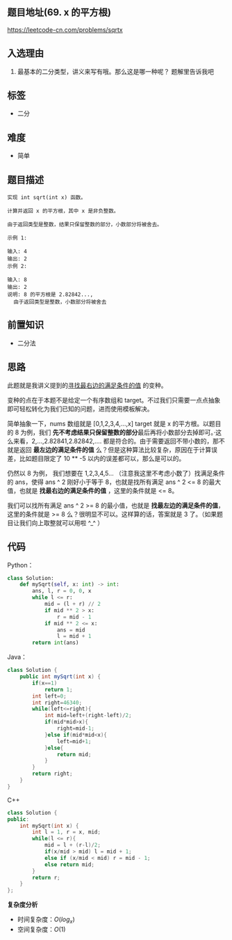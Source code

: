 ## 题目地址(69. x 的平方根)

https://leetcode-cn.com/problems/sqrtx

## 入选理由

1. 最基本的二分类型，讲义来写有哦。那么这是哪一种呢？ 题解里告诉我吧

## 标签

- 二分

## 难度

- 简单

## 题目描述

```
实现 int sqrt(int x) 函数。

计算并返回 x 的平方根，其中 x 是非负整数。

由于返回类型是整数，结果只保留整数的部分，小数部分将被舍去。

示例 1:

输入: 4
输出: 2
示例 2:

输入: 8
输出: 2
说明: 8 的平方根是 2.82842...,
  由于返回类型是整数，小数部分将被舍去
```

## 前置知识

- 二分法

## 思路

此题就是我讲义提到的[寻找最右边的满足条件的值](https://github.com/leetcode-pp/91alg-1/blob/master/topic-01.md#%E5%AF%BB%E6%89%BE%E6%9C%80%E5%8F%B3%E8%BE%B9%E7%9A%84%E6%BB%A1%E8%B6%B3%E6%9D%A1%E4%BB%B6%E7%9A%84%E5%80%BC) 的变种。

变种的点在于本题不是给定一个有序数组和 target。不过我们只需要一点点抽象即可轻松转化为我们已知的问题，进而使用模板解决。

简单抽象一下，nums 数组就是 [0,1,2,3,4,...,x] target 就是 x 的平方根。以题目的 8 为例，我们 **先不考虑结果只保留整数的部分**最后再将小数部分去掉即可。·这么来看，2,...,2.82841,2.82842,.... 都是符合的。由于需要返回不带小数的，那不就是返回 **最左边的满足条件的值** 么？但是这种算法比较复杂，原因在于计算误差，比如题目限定了 10 \*\* -5 以内的误差都可以，那么是可以的。

仍然以 8 为例， 我们想要在 1,2,3,4,5... （注意我这里不考虑小数了）找满足条件的 ans，使得 ans ^ 2 刚好小于等于 8，也就是找所有满足 ans ^ 2 <= 8 的最大值，也就是 **找最右边的满足条件的值** ，这里的条件就是 <= 8。

我们可以找所有满足 ans ^ 2 >= 8 的最小值，也就是 **找最左边的满足条件的值**，这里的条件就是 >= 8 么？很明显不可以。这样算的话，答案就是 3 了。（如果题目让我们向上取整就可以用啦 ^\_^ ）

## 代码

Python：

```py
class Solution:
    def mySqrt(self, x: int) -> int:
        ans, l, r = 0, 0, x
        while l <= r:
            mid = (l + r) // 2
            if mid ** 2 > x:
                r = mid - 1
            if mid ** 2 <= x:
                ans = mid
                l = mid + 1
        return int(ans)
```

Java：

```java
class Solution {
    public int mySqrt(int x) {
        if(x==1)
            return 1;
        int left=0;
        int right=46340;
        while(left<=right){
            int mid=left+(right-left)/2;
            if(mid*mid>x){
                right=mid-1;
            }else if(mid*mid<x){
                left=mid+1;
            }else{
                return mid;
            }
        }
        return right;
    }
}
```

C++

```c++
class Solution {
public:
    int mySqrt(int x) {
        int l = 1, r = x, mid;
        while(l <= r){
            mid = l + (r-l)/2;
            if(x/mid > mid) l = mid + 1;
            else if (x/mid < mid) r = mid - 1;
            else return mid;
        }
        return r;
    }
};
```

**复杂度分析**

- 时间复杂度：$O(log_x)$
- 空间复杂度：$O(1)$
